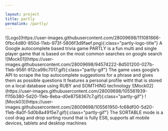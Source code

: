 ```yaml
---

layout: project
title: partly
permalink: /partly/
---
```


<span class="page page0">
    <span class="partly-content-title">
      <span class="partly-title-image">
        ![Logo](https://user-images.githubusercontent.com/28009698/111081666-0fbc4d80-850d-11eb-973f-5806f3d9faef.png){:class="partly-logo-title"}
      </span>
   </span>
  <span class="partly-sub-title" >
    A Google autocomplete based trivia game
  </span>
  <span class="partly-text-main-background">
  <span class="partly-text-main partly-text">
    PARTLY is a fun multi and single player game that is based on the most common searches on google search
  </span>
</span>
</span>
<span class="page page1 page-content-right">
  <span class="partly-gif-container" id="partly-gif-container-1">
     ![Mock01](https://user-images.githubusercontent.com/28009698/94574222-8d501200-027b-11eb-956f-912ca99c7017.gif){:class="partly-gif"}
  </span>
  <span class="partly-text-background-1">
    <span class="partly-text partly-text-right partly-text-1">
      The game uses google’s API to scrape the top autocomplete suggestions for a phrase and gives them as possible questions
    </span>
  </span>
</span>

<span class="page page2 page-content-left">
  <span class="partly-text-background-2">
    <span class="partly-text partly-text-left partly-text-2">
      It features a personal profile witht that is stored on a local database using RUBY and SOMTHING technology
    </span>
  </span>
  <span class="partly-gif-container" id="partly-gif-container-1">
     ![Mock02](https://user-images.githubusercontent.com/28009698/105561939-f115b380-5d20-11eb-8eba-d0e8758367c7.gif){:class="partly-gif"}
  </span>
</span>

<span class="page page3 page-content-right">
  <span class="partly-gif-container" id="partly-gif-container-1">
      ![Mock03](https://user-images.githubusercontent.com/28009698/105561950-fc68df00-5d20-11eb-8a0f-5d0b8a4915e7.gif){:class="partly-gif"}
  </span>
  <span class="partly-text-background-3">
    <span class="partly-text partly-text-right partly-text-3">
      The SORTABLE mode is a cool drag and drop sorting round
      that is fully ES6, supports all mobile devices, tablets
      and desktop machines
    </span>
  </span>
</span>




